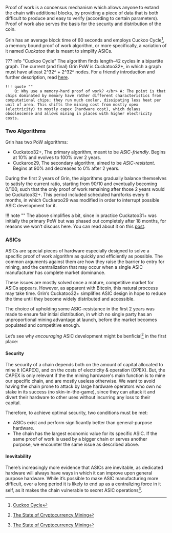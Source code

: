 
Proof of work is a concensus mechanism which allows anyone to extand the chain with additional blocks, by providing a piece of data that is both difficult to produce and easy to verify (according to certain parameters). Proof of work also serves the basis for the security and distribution of the coin.

Grin has an average block time of 60 seconds and employs Cuckoo Cycle[^1], a memory bound proof of work algorithm, or more specifically, a variation of it named *Cuckatoo* that is meant to simplify ASICs.

??? info "Cuckoo Cycle"
    The algorithm finds length-42 cycles in a bipartite graph. The current (and final) Grin PoW is Cuckatoo32+, in which a graph must have atleast 2^32^ + 2^32^ nodes. For a friendly introduction and further description, read [here](https://paouky.github.io/docs/technical/blockchain-and-consensus/proof-of-work/).

    !!! quote ""
        Q: Why use a memory-hard proof of work? </br> A: The point is that chips dominated by memory have rather different characteristics from computational chips; they run much cooler, dissipating less heat per unit of area. This shifts the mining cost from mostly opex (electricity) to mostly capex (hardware cost), which delays obsolescense and allows mining in places with higher electricity costs.


### Two Algorithms

Grin has two PoW algorithms:

* Cuckatoo32+, The primary algorithm, meant to be *ASIC-friendly*. Begins at 10% and evolves to 100% over 2 years.
* Cuckaroo29, The secondary algorithm, aimed to be *ASIC-resistant*. Begins at 90% and decreases to 0% after 2 years.

During the first 2 years of Grin, the algorithms gradually balance themselves to satisfy the current ratio, starting from 90/10 and eventually becoming 0/100, such that the only proof of work remaining after those 2 years would be Cuckatoo32+. This period included scheduled hardforks every 6 months, in which Cuckaroo29 was modified in order to interrupt possible ASIC development for it.


!!! note ""
	The above simplifies a bit, since in practice Cuckatoo31+ was initially the primary PoW but was phased out completely after 18 months, for reasons we won’t discuss here. You can read about it on this [post](TODO).


### ASICs

ASICs are special pieces of hardware especially designed to solve a specific proof of work algorithm as quickly and efficiently as possible. The common arguments against them are how they raise the barrier to entry for mining, and the centralization that may occur when a single ASIC manufacturer has complete market dominance.

These issues are mostly solved once a mature, competitive market for ASICs appears. However, as apparent with Bitcoin, this natural proccess may take time. Grin’s Cuckatoo32+ simplifies ASIC design in hope to reduce the time until they become widely distributed and accessible.

The choice of upholding some ASIC-resistance in the first 2 years was made to ensure fair initial distribution, in which no single party has an unproportional mining advantage at launch, before the market becomes populated and competitive enough.

Let’s see why *encouraging* ASIC development might be benficial[^3] in the first place:

#### Security

The security of a chain depends both on the amount of capital allocated to mine it (CAPEX), and on the costs of electricity & operation (OPEX). But, the CAPEX is only relevant if the the mining hardware's main function is to mine our specific chain, and are mostly useless otherwise. We want to avoid having the chain prone to attack by large hardware operators who own no stake in its success (no skin-in-the-game), since they can attack it and divert their hardware to other uses without incurring any loss to their capital.

Therefore, to achieve optimal security, two conditions must be met:

*  ASICs exist and perform significantly better than general-purpose hardware.
* The chain has the largest economic value for its specific ASIC. If the same proof of work is used by a bigger chain or serves another purpose, we encounter the same issue as described above.

#### Inevitability

There’s increasingly more evidence that ASICs are inevitable, as dedicated hardware will always have ways in which it can improve upon general purpose hardware. While it’s possible to make ASIC manufacturing more difficult, over a long period it is likely to end up as a centralizing force in it self, as it makes the chain vulnerable to secret ASIC operations[^3].

[^1]: [Cuckoo Cycle](https://github.com/tromp/cuckoo)

[^2]: [ASICs and Decentralization FAQ](https://download.wpsoftware.net/bitcoin/asic-faq.pdf)

[^3]: [The State of Cryptocurrency Mining](https://blog.sia.tech/the-state-of-cryptocurrency-mining-538004a37f9b)

